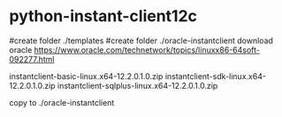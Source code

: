 # python-instant-client12c

#create folder ./templates
#create folder ./oracle-instantclient
download oracle https://www.oracle.com/technetwork/topics/linuxx86-64soft-092277.html

instantclient-basic-linux.x64-12.2.0.1.0.zip
instantclient-sdk-linux.x64-12.2.0.1.0.zip
instantclient-sqlplus-linux.x64-12.2.0.1.0.zip

copy to ./oracle-instantclient


